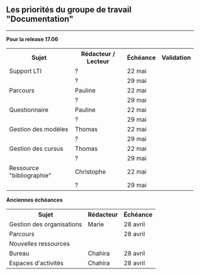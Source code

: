 ## Les priorités du groupe de travail "Documentation"
---
<strong>Pour la release 17.06</strong>

 <table style="width:100%">
  <tr>
    <th>Sujet</th>
    <th>Rédacteur / Lecteur</th>
    <th>Échéance</th>
    <th>Validation</th>
  </tr>
  <tr>
    <td>Support LTI</td>
    <td>?</td>
    <td>22 mai</td>
    <td></td>
  </tr>
  <tr>
    <td></td>
    <td>?</td>
    <td>29 mai</td>
    <td></td>
  </tr>
  <tr>
    <td>Parcours</td>
    <td>Pauline</td>
    <td>22 mai</td>
    <td></td>
  </tr>
   <tr>
    <td></td>
    <td>?</td>
    <td>29 mai</td>
    <td></td>
  </tr>
  <tr>
    <td>Questionnaire</td>
    <td>Pauline</td>
    <td>22 mai</td>
    <td></td>
  </tr>
 <tr>
    <td></td>
    <td>?</td>
    <td>29 mai</td>
    <td></td>
  </tr>
  <tr>
    <td>Gestion des modèles</td>
    <td>Thomas</td>
    <td>22 mai</td>
    <td></td>
  </tr>
   <tr>
    <td></td>
    <td>?</td>
    <td>29 mai</td>
    <td></td>
  </tr>
  <tr>
    <td>Gestion des cursus</td>
    <td>Thomas</td>
    <td>22 mai</td>
    <td></td>
  </tr>
  <tr>
    <td></td>
    <td>?</td>
    <td>29 mai</td>
    <td></td>
  </tr>
  <tr>
    <td>Ressource "bibliographie"</td>
    <td>Christophe</td>
    <td>22 mai</td>
    <td></td>
  </tr>
  <tr>
    <td></td>
    <td>?</td>
    <td>29 mai</td>
    <td></td>
  </tr>
</table> 

</tr>
<strong>Anciennes échéances</strong>
</tr>

 <table style="width:100%">
  <tr>
    <th>Sujet</th>
    <th>Rédacteur</th>
    <th>Échéance</th>
  </tr>
  <tr>
    <td>Gestion des organisations</td>
    <td>Marie</td>
    <td>28 avril</td>
  </tr>
  <tr>
    <td>Parcours</td>
    <td></td>
    <td>28 avril</td>
  </tr>
  <tr>
    <td>Nouvelles ressources</td>
    <td></td>
    <td></td>
  </tr>
  <tr>
    <td>Bureau</td>
    <td>Chahira</td>
    <td>28 avril</td>
  </tr>
  <tr>
    <td>Espaces d'activités</td>
    <td>Chahira</td>
    <td>28 avril</td>
  </tr>
</table> 